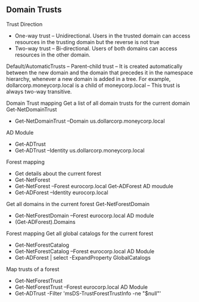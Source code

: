 ## **Domain Trusts**

Trust Direction
- One-way trust – Unidirectional. Users in the trusted domain can access resources in the trusting domain but the reverse is not true
- Two-way trust – Bi-directional. Users of both domains can access resources in the other domain.

Default/AutomaticTrusts
– Parent-child trust – It is created automatically between the new domain and the domain that precedes it in the namespace hierarchy, whenever a new domain is added in a tree. For example, dollarcorp.moneycorp.local is a child of moneycorp.local
– This trust is always two-way transitive.

Domain Trust mapping
Get a list of all domain trusts for the current domain Get-NetDomainTrust
- Get-NetDomainTrust –Domain us.dollarcorp.moneycorp.local

AD Module
- Get-ADTrust
- Get-ADTrust –Identity us.dollarcorp.moneycorp.local

Forest mapping
- Get details about the current forest
- Get-NetForest
- Get-NetForest –Forest eurocorp.local Get-ADForest
AD moudule
- Get-ADForest –Identity eurocorp.local

Get all domains in the current forest Get-NetForestDomain
- Get-NetForestDomain –Forest eurocorp.local
AD module
- (Get-ADForest).Domains

Forest mapping
Get all global catalogs for the current forest
- Get-NetForestCatalog
- Get-NetForestCatalog –Forest eurocorp.local
AD Module
- Get-ADForest | select -ExpandProperty GlobalCatalogs

Map trusts of a forest
- Get-NetForestTrust
- Get-NetForestTrust –Forest eurocorp.local
AD Module
- Get-ADTrust -Filter 'msDS-TrustForestTrustInfo -ne "$null"'
